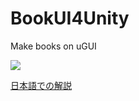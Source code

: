 # BookUI4Unity
Make books on uGUI

![](https://cdn-ak.f.st-hatena.com/images/fotolife/F/FriendSea/20181228/20181228202146.gif)

[日本語での解説](https://friendsea.hateblo.jp/entry/2018/12/29/054353)

